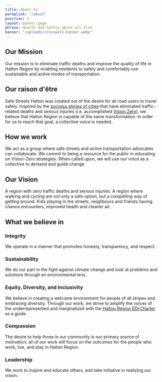 ```yaml
---
title: About Us
permalink: "/about"
position: 3
layout: banner-page
phrase: Health and Safety above all else.
banner: "/uploads/crosswalk-banner.webp"
---
```


## Our Mission

Our mission is to eliminate traffic deaths and improve the quality of life in Halton Region by enabling residents to safely and comfortably use sustainable and active modes of transportation.

## Our raison d'être

Safe Streets Halton was created out of the desire for all road users to travel safely. Inspired by the [success stories of cities](https://usa.streetsblog.org/2020/10/16/best-practices-how-oslo-reached-vision-zero-and-how-your-city-can-too/) that have eliminated traffic-related deaths and serious injuries (i.e. accomplished [Vision Zero](https://visionzero.ca/)), we believe that Halton Region is capable of the same transformation. In order for us to reach that goal, a collective voice is needed.

## How we work

We act as a group where safe streets and active transportation advocates can collaborate. We commit to being a resource for the public in educating on Vision-Zero strategies. When called upon, we will use our voice as a collective to demand and guide change.

## Our Vision

A region with zero traffic deaths and serious injuries. A region where walking and cycling are not only a safe option, but a compelling way of getting around. Kids playing in the streets, neighbours and friends having chance encounters, improved health and cleaner air.

## What we believe in

### Integrity

We operate in a manner that promotes honesty, transparency, and respect.

### Sustainability

We do our part in the fight against climate change and look at problems and solutions through an environmental lens.

### Equity, Diversity, and Inclusivity

We believe in creating a welcome environment for people of all stripes and embracing diversity. Through our work, we strive to amplify the voices of the underrepresented and marginalized with the [Halton Region EDI Charter](https://www.hedroundtable.com/charter) as a guide.

### Compassion

The desire to help those in our community is our primary source of motivation; all of our work will focus on the outcomes for the people who work, live, and play in Halton Region.

### Leadership

We work to inspire and educate others, and take initiative in realizing our vision.